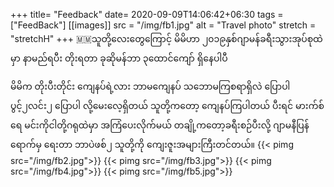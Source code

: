+++
title= "Feedback"
date= 2020-09-09T14:06:42+06:30
tags  = ["FeedBack"]
[[images]]
  src  = "/img/fb1.jpg"
  alt  = "Travel photo"
  stretch = "stretchH"
+++
🇲🇲သူတို့လေးတွေကြောင့် မိမိဟာ ၂၀၁၉နှစ်ဂျာမန်ခရီးသွားအုပ်စုထဲမှာ နာမည်ရပီး တိုးရတာ ခုဆိုမန်ဘာ ၃ထောင်ကျော် ရှိနေပါပီ 

<!--more-->
မိမိက တိုးပီးတိုင်း ကျေနပ်ရဲ့လား ဘာမကျေနပ် သဘောမကြစရာရှိလဲ ပြောပါ ပွင့်၂လင်း၂ ပြောပါ လို့မေးလေ့ရှိတယ် သူတို့ကတော့ ကျေနပ်ကြပါတယ် ပီးရင် မားက်စ်ရေ မင်းကိုငါတို့ဂရုထဲမှာ အကြံပေးလိုက်မယ် 
တချို့ကတော့ခရီးစဉ်ပီးလို့ ဂျာမနီပြန်ရောက်မှ ရေးတာ 
ဘာပဲဖစ်၂ သူတို့ကို ကျေးဇူးအများကြီးတင်တယ်။
{{< pimg src="/img/fb2.jpg">}}
{{< pimg src="/img/fb3.jpg">}}
{{< pimg src="/img/fb4.jpg">}}
{{< pimg src="/img/fb5.jpg">}}